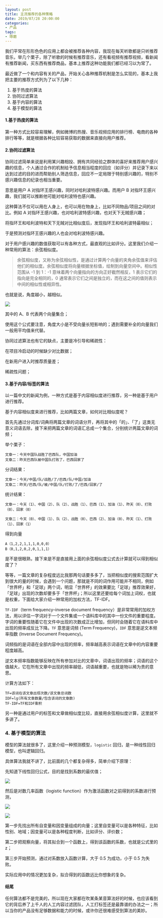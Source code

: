 ```yaml
---
layout: post
title: 主流推荐的各种策略
date: 2019/07/28 20:00:00
categories:
- 产品
tags:
- 琢磨
---
```


我们平常在形形色色的应用上都会被推荐各种内容，我现在每天听歌都是只听推荐音乐，举几个栗子，除了听歌的时候有推荐音乐，还有看视频有推荐视频，看新闻有推荐新闻，买东西有推荐商品，基本上推荐这种功能我们都已经习以为常了。

最近做了一个和内容有关的产品，开始关心各种推荐机制是怎么实现的，基本上我把主要的推荐方式列为了以下几种：

1. 基于热度的算法
2. 协同过滤算法
3. 基于内容的算法
4. 基于模型的算法

#### 1.基于热度的算法

第一种方式比较容易理解，例如微博的热搜、音乐视频应用的排行榜、电商的各种排行等等，就是根据各种比较容易获取的数据来直接向用户推荐。

#### 2.协同过滤算法

协同过滤简单来说是利用某兴趣相投、拥有共同经验之群体的喜好来推荐用户感兴趣的信息，个人通过合作的机制给予信息相当程度的回应（如评分）并记录下来以达到过滤的目的进而帮助别人筛选信息，回应不一定局限于特别感兴趣的，特别不感兴趣信息的纪录也相当重要。

意思是用户 A 对指环王感兴趣，同时对哈利波特感兴趣。而用户 B 对指环王感兴趣，我们就可以推断他可能对哈利波特也感兴趣。

这种算法不仅可以用在人身上，也可以用在物身上，比如不同物品/项目之间的对比。例如 A 对指环王感兴趣，也对哈利波特感兴趣，也对天下无贼感兴趣；

将指环王和哈利波特和天下无贼对比相似度后，发现指环王和哈利波特最相似；

于是预测对指环王感兴趣的人也会对哈利波特感兴趣。

对于用户感兴趣的数值获取可以有各种方式，最直观的比如评分。这里我们介绍一种常用的算法：余弦相似度。

> 余弦相似度，又称为余弦相似性，是通过计算两个向量的夹角余弦值来评估他们的相似度。余弦相似度将向量根据坐标值，绘制到向量空间中。相似性范围从 -1 到 1：-1 意味着两个向量指向的方向正好截然相反，1 表示它们的指向是完全相同的，0 通常表示它们之间是独立的，而在这之间的值则表示中间的相似性或相异性。

也就是说，角度越小，越相似。

![](http://pics.naaln.com/blog/2019-07-29-122612.jpg-basicBlog)

其中的 A、B 代表两个向量集合；

使用这个公式要注意，角度大小是不受向量长短影响的；遇到需要补全的向量我们一般用平均值来代替。

协同过滤算法也有它的缺点，主要是冷引导和稀疏性：

在项目冷启动的时候缺少对比数据；

在新用户进入时推荐质量差；

稀疏性问题；

#### 3.基于内容/标签的算法

以一篇中文的新闻为例，一种方式是基于内容相似度进行推荐，另一种是基于用户进行推荐。

基于内容相似度来进行推荐，比如两篇文章，如何对比相似度呢？

首先先通过分词库/词典将两篇文章的词语分开，再将其中的「的」、「了」这类无意义词语去除，接下来把两篇文章的词语汇总成一个集合，分别统计两篇文章的词频；

举个栗子：

```
文章一：今天中国队战胜了巴西队，中国加油
文章二：昨天巴西队被中国队打败了，巴西回家了
```

分词结果：

```
文章一：今天/中国/队/战胜/了/巴西/队/中国/加油
文章二：昨天/巴西/队/被/中国/队/打败/了/巴西/回家/了
```

统计结果：

```
文章一：今天（1）、中国（2）、队（2）、战胜（1）、巴西（1）、加油（1）、昨天（0）、打败（0）、回家（0）

文章二：今天（0）、中国（1）、队（2）、战胜（0）、巴西（2）、加油（0）、昨天（1）、打败（1）、回家（1）
```

得到向量

```
A（1,2,2,1,1,1,0,0,0）
B（0,1,2,0,2,0,1,1,1）
```

是不是很眼熟，接下来是不是直接用上面的余弦相似度公式去计算就可以得到相似度了？

等等，一篇文章的复杂程度远比我那两句话要多多了，当把相似度的搜索范围扩大到很大的量的时候，会遇到一个问题，那就是不同的词作用可能并不相同，例如「世界杯」和「足球」两个词，明显「世界杯」的效果要比「足球」推荐效果好，「足球」出现的次数却要多于「世界杯」；所以这里还要给每个词加上词权，也就是权重，下面给大家介绍一种常用的加权方法，TF-IDF。

`TF-IDF`（term frequency–inverse document frequency）是非常常用的加权方法，用以评估一字词对于一个文件集或一个语料库中的其中一份文件的重要程度。字词的重要性随着它在文件中出现的次数成正比增加，但同时会随着它在语料库中出现的频率成反比下降。`TF` 意思是词频 (Term Frequency)，`IDF` 意思是逆文本频率指数 (Inverse Document Frequency)。

词频指的是词语在全部内容中出现的频率，频率越高表示词语在文章中的内容重要程度越高。

逆文本频率指数能够反映在所有参加对比的文章中，词语出现的频率；词语的这个值越大，它在所有文章中出现的频率越低，词语越重要，也就是物以稀为贵的意思。

计算方法如下：

```
TF=该词在该文章出现次数/该文章总词数
IDF=lg(所有文章数量/包含该词的文章数)
TF-IDF=TF和IDF乘积
```

另一种是通过用户的标签和文章做相似度比较，直接用余弦相似度计算，这里就不多讲了。

### 4. 基于模型的算法

模型的算法就很多了，这里介绍一种预测模型，`logistic` 回归，是一种线性回归模型，也叫逻辑回归。

具体算法我就不讲了，比前面的几个都复杂得多，简单介绍下原理：

先知道下线性回归公式，目的是找到系数的最优值；

![](http://pics.naaln.com/blog/2019-07-29-122842.jpg-basicBlog)

然后是对数几率函数（logistic function）作为激活函数对之前得到的系数进行预测，

![](http://pics.naaln.com/blog/2019-07-29-122915.jpg-basicBlog)

![](http://pics.naaln.com/blog/2019-07-29-122922.jpg-basicBlog)

第一步先找出所有自变量和因变量组成的向量；这里自变量可以是各种特征，比如性别、地域；因变量可以是各种程度判断，比如评分、评价数；

第二步把观察向量，将其拟合到一个函数上，得到该函数的系数，也就是公式里的 z；

第三步开始预测，通过对系数放入函数计算，大于 0.5 为成功，小于 0.5 为失败。

实际应用中的情况更加复杂，拟合得到的函数远比你想象的复杂。

#### 结尾

任何算法都不是完美的，所以现在大家都在吹某条某音算法好的时候，也应该看到它的背后养了上千人的人工内容过滤团队，人工打标签还是最靠谱的办法之一；所以当你的产品没有足够数据和能力的时候，或许你还很难感受到算法的美妙。
